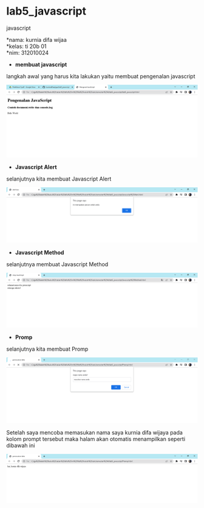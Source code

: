# lab5_javascript
javascript

*nama: kurnia difa wijaa<br>
*kelas: ti 20b 01<br>
*nim: 312010024<br>

* **membuat javascript**

langkah awal yang harus kita lakukan yaitu membuat pengenalan javascript

![membuat javascript](gambar1.PNG)

* **Javascript Alert**

selanjutnya kita membuat Javascript Alert

![Javascript Alert](2.PNG)

* **Javascript Method**

selanjutnya membuat Javascript Method 

![Javascript Method ](3.PNG)

* **Promp**

selanjutnya kita membuat Promp

![Promp](4.PNG)

Setelah saya mencoba memasukan nama saya kurnia difa wijaya pada kolom prompt tersebut maka halam akan otomatis menampilkan seperti dibawah ini

 ![promp](5.PNG)


